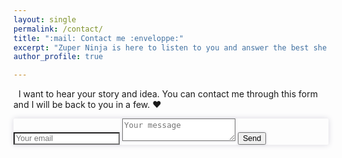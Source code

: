 ```yaml
---
layout: single
permalink: /contact/
title: ":mail: Contact me :enveloppe:"
excerpt: "Zuper Ninja is here to listen to you and answer the best she can."
author_profile: true

---
```




&nbsp;
I want to hear your story and idea. You can contact me through this form and I will be back to you in a few. :heart:
&nbsp;


<form method="POST" action="https://formspree.io/annecamille.gilbert@gmail.com" style="background: transparent;box-shadow: 0px 0px 10px #d9d8e0;border-radius: 2px;">
  <input name="email" placeholder="Your email" style="font-size: 0.9em;box-shadow: 0px 0px 4px #d9d8e0;" type="email">
  <input name="_subject" value="Formulaire de contact ZuperNinja" type="hidden">
  <textarea name="message" placeholder="Your message" style="font-size: 0.9em;box-shadow: 0px 0px 4px #d9d8e0;"></textarea>
  <button type="submit" style="font-size: 0.9em;box-shadow: 0px 0px 4px #d9d8e0;">Send</button>
</form>

